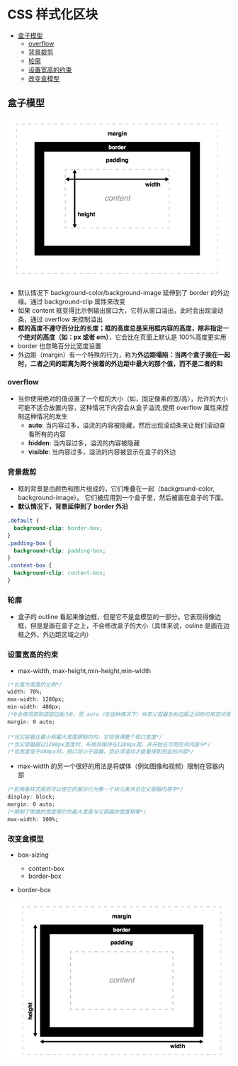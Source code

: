 # CSS 样式化区块

- [盒子模型](#盒子模型)
  - [overflow](#overflow)
  - [背景裁剪](#背景裁剪)
  - [轮廓](#轮廓)
  - [设置宽高的约束](#设置宽高的约束)
  - [改变盒模型](#改变盒模型)

## 盒子模型

![content-box](./../../image-resources/web/css/盒子模型.png)

- 默认情况下 background-color/background-image 延伸到了 border 的外边缘。通过 background-clip 属性来改变
- 如果 content 框变得比示例输出窗口大，它将从窗口溢出，此时会出现滚动条，通过 overflow 来控制溢出
- **框的高度不遵守百分比的长度；框的高度总是采用框内容的高度，除非指定一个绝对的高度（如：px 或者 em）**，它会比在页面上默认是 100%高度更实用
- border 也忽略百分比宽度设置
- 外边距（margin）有一个特殊的行为，称为**外边距塌陷：当两个盒子挨在一起时，二者之间的距离为两个挨着的外边距中最大的那个值，而不是二者的和**

### overflow

- 当你使用绝对的值设置了一个框的大小（如，固定像素的宽/高），允许的大小可能不适合放置内容，这种情况下内容会从盒子溢流,使用 overflow 属性来控制这种情况的发生
  - **auto**: 当内容过多，溢流的内容被隐藏，然后出现滚动条来让我们滚动查看所有的内容
  - **hidden**: 当内容过多，溢流的内容被隐藏
  - **visible**: 当内容过多，溢流的内容被显示在盒子的外边

### 背景裁剪

- 框的背景是由颜色和图片组成的，它们堆叠在一起（background-color, background-image）。 它们被应用到一个盒子里，然后被画在盒子的下面。
- **默认情况下，背景延伸到了 border 外沿**

```css
.default {
  background-clip: border-box;
}
.padding-box {
  background-clip: padding-box;
}
.content-box {
  background-clip: content-box;
}
```

### 轮廓

- 盒子的 outline 看起来像边框，但是它不是盒模型的一部分。它表现得像边框，但是是画在盒子之上，不会修改盒子的大小（具体来说，ouline 是画在边框之外，外边距区域之内）

### 设置宽高的约束

- max-width, max-height,min-height,min-width

```css
/*长度为宽度的比例*/
width: 70%;
max-width: 1280px;
min-width: 480px;
/*0会使顶部和底部边距为0，而 auto（在这种情况下）共享父容器左右边距之间的可用空间使它居中*/
margin: 0 auto;

/*当父容器在最小和最大宽度限制内时，它将填满整个视口宽度*/
/*当父容器超过1280px宽度时，布局将保持在1280px宽，并开始在可用空间内居中*/
/*当宽度低于480px时，视口将小于容器，您必须滚动才能看得到完全的内容*/
```

- max-width 的另一个很好的用法是将媒体（例如图像和视频）限制在容器内部

```css
/*前两条样式规则可以使它的展示行为像一个块元素并且在父容器内居中*/
display: block;
margin: 0 auto;
/*限制了图像的宽度使它的最大宽度与父容器的宽度相等*/
max-width: 100%;
```

### 改变盒模型

- box-sizing

  - content-box
  - border-box

- border-box

![border-box](./../../image-resources/web/css/border-box.png)
